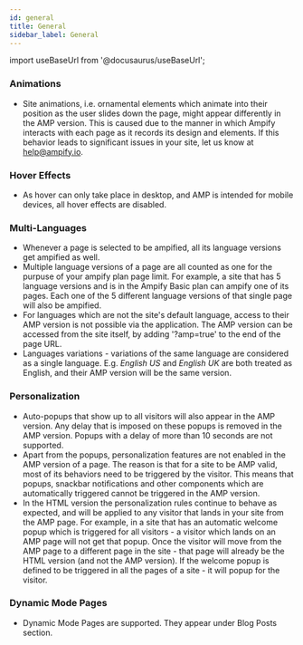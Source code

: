 ```yaml
---
id: general
title: General
sidebar_label: General
---
```

import useBaseUrl from '@docusaurus/useBaseUrl'; 

### Animations
* Site animations, i.e. ornamental elements which animate into their position as the user slides down the page, might appear differently in the AMP version. This is caused due to the manner in which Ampify interacts with each page as it records its design and elements. If this behavior leads to significant issues in your site, let us know at help@ampify.io.
### Hover Effects
* As hover can only take place in desktop, and AMP is intended for mobile devices, all hover effects are disabled.
### Multi-Languages
* Whenever a page is selected to be ampified, all its language versions get ampified as well. 
* Multiple language versions of a page are all counted as one for the purpuse of your ampify plan page limit. For example, a site that has 5 language versions and is in the Ampify Basic plan can ampify one of its pages. Each one of the 5 different language versions of that single page will also be ampified.
* For languages which are not the site's default language, access to their AMP version is not possible via the application. The AMP version can be accessed from the site itself, by adding '?amp=true' to the end of the page URL.
* Languages variations - variations of the same language are considered as a single language. E.g. *English US* and *English UK* are both treated as English, and their AMP version will be the same version.
### Personalization
* Auto-popups that show up to all visitors will also appear in the AMP version. Any delay that is imposed on these popups is removed in the AMP version. Popups with a delay of more than 10 seconds are not supported. 
* Apart from the popups, personalization features are not enabled in the AMP version of a page. The reason is that for a site to be AMP valid, most of its behaviors need to be triggered by the visitor. This means that popups, snackbar notifications and other components which are automatically triggered cannot be triggered in the AMP version.
* In the HTML version the personalization rules continue to behave as expected, and will be applied to any visitor that lands in your site from the AMP page. For example, in a site that has an automatic welcome popup which is triggered for all visitors - a visitor which lands on an AMP page will not get that popup. Once the visitor will move from the AMP page to a different page in the site - that page will already be the HTML version (and not the AMP version). If the welcome popup is defined to be triggered in all the pages of a site - it will popup for the visitor.
### Dynamic Mode Pages
* Dynamic Mode Pages are supported. They appear under Blog Posts section.
